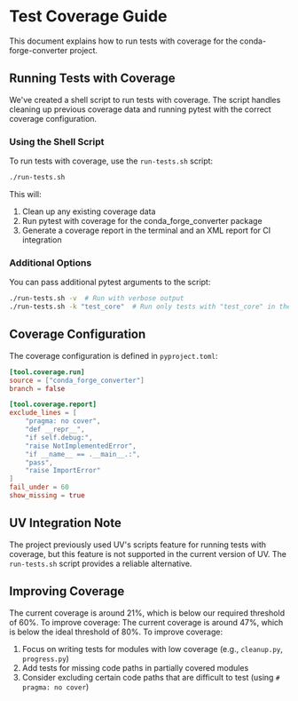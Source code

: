 # Test Coverage Guide

This document explains how to run tests with coverage for the conda-forge-converter project.

## Running Tests with Coverage

We've created a shell script to run tests with coverage. The script handles cleaning up previous coverage data and running pytest with the correct coverage configuration.

### Using the Shell Script

To run tests with coverage, use the `run-tests.sh` script:

```bash
./run-tests.sh
```

This will:

1. Clean up any existing coverage data
1. Run pytest with coverage for the conda_forge_converter package
1. Generate a coverage report in the terminal and an XML report for CI integration

### Additional Options

You can pass additional pytest arguments to the script:

```bash
./run-tests.sh -v  # Run with verbose output
./run-tests.sh -k "test_core"  # Run only tests with "test_core" in their name
```

## Coverage Configuration

The coverage configuration is defined in `pyproject.toml`:

```toml
[tool.coverage.run]
source = ["conda_forge_converter"]
branch = false

[tool.coverage.report]
exclude_lines = [
    "pragma: no cover",
    "def __repr__",
    "if self.debug:",
    "raise NotImplementedError",
    "if __name__ == .__main__.:",
    "pass",
    "raise ImportError"
]
fail_under = 60
show_missing = true
```

## UV Integration Note

The project previously used UV's scripts feature for running tests with coverage, but this feature is not supported in the current version of UV. The `run-tests.sh` script provides a reliable alternative.

## Improving Coverage

The current coverage is around 21%, which is below our required threshold of 60%. To improve coverage:
The current coverage is around 47%, which is below the ideal threshold of 80%. To improve coverage:

1. Focus on writing tests for modules with low coverage (e.g., `cleanup.py`, `progress.py`)
1. Add tests for missing code paths in partially covered modules
1. Consider excluding certain code paths that are difficult to test (using `# pragma: no cover`)
